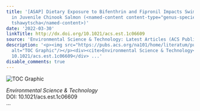 ```yaml
---
title: '[ASAP] Dietary Exposure to Bifenthrin and Fipronil Impacts Swimming Performance
  in Juvenile Chinook Salmon (<named-content content-type="genus-species" xlink:type="simple">Oncorhynchus
  tshawytscha</named-content>)'
date: '2022-03-30'
linkTitle: http://dx.doi.org/10.1021/acs.est.1c06609
source: 'Environmental Science & Technology: Latest Articles (ACS Publications)'
description: '<p><img src="https://pubs.acs.org/na101/home/literatum/publisher/achs/journals/content/esthag/0/esthag.ahead-of-print/acs.est.1c06609/20220330/images/medium/es1c06609_0004.gif"
  alt="TOC Graphic"/></p><div><cite>Environmental Science & Technology</cite></div><div>DOI:
  10.1021/acs.est.1c06609</div> ...'
disable_comments: true
---
```

<p><img src="https://pubs.acs.org/na101/home/literatum/publisher/achs/journals/content/esthag/0/esthag.ahead-of-print/acs.est.1c06609/20220330/images/medium/es1c06609_0004.gif" alt="TOC Graphic"/></p><div><cite>Environmental Science & Technology</cite></div><div>DOI: 10.1021/acs.est.1c06609</div> ...